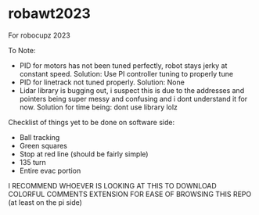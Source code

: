 # robawt2023

For robocupz 2023

To Note:
- PID for motors has not been tuned perfectly, robot stays jerky at constant speed. Solution: Use PI controller tuning to properly tune
- PID for linetrack not tuned properly. Solution: None
- Lidar library is bugging out, i suspect this is due to the addresses and pointers being super messy and confusing and i dont understand it for now. Solution for time being: dont use library lolz

Checklist of things yet to be done on software side:
- Ball tracking
- Green squares
- Stop at red line (should be fairly simple)
- 135 turn
- Entire evac portion

I RECOMMEND WHOEVER IS LOOKING AT THIS TO DOWNLOAD COLORFUL COMMENTS EXTENSION FOR EASE OF BROWSING THIS REPO (at least on the pi side)